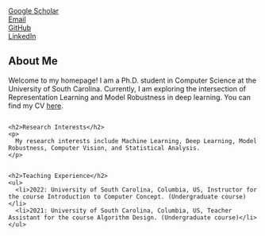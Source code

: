 <div class="row">
  <div class="column left">
    <!-- Links -->
    <a href="https://scholar.google.com/citations?user=NWOeb_AAAAAJ&hl=en&oi=ao">Google Scholar</a> <br>
    <a href="mailto:ghofrani@email.sc.edu">Email</a> <br>
    <a href="https://github.com/gh-fatima">GitHub</a> <br>
    <a href="http://www.linkedin.com/in/fatemeh-ghofrani-a0331b7a/">LinkedIn</a>
  </div>

  <div class="column right">
    <h2>About Me</h2>
    <p>
      Welcome to my homepage! I am a Ph.D. student in Computer Science at the University of South Carolina.
      Currently, I am exploring the intersection of Representation Learning and Model Robustness in deep learning. You can find my CV <a href="link-to-your-cv">here</a>.
    </p>
  </div>
</div>


    <h2>Research Interests</h2>
    <p>
      My research interests include Machine Learning, Deep Learning, Model Robustness, Computer Vision, and Statistical Analysis.
    </p>


    <h2>Teaching Experience</h2>
    <ul>
      <li>2022: University of South Carolina, Columbia, US, Instructor for the course Introduction to Computer Concept. (Undergraduate course)</li>
      <li>2021: University of South Carolina, Columbia, US, Teacher Assistant for the course Algorithm Design. (Undergraduate course)</li>
    </ul>
  </div>
</div>

